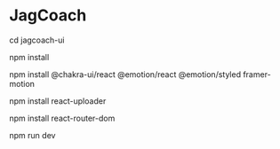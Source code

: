 # JagCoach
cd jagcoach-ui

npm install

npm install @chakra-ui/react @emotion/react @emotion/styled framer-motion

npm install react-uploader

npm install react-router-dom

npm run dev
